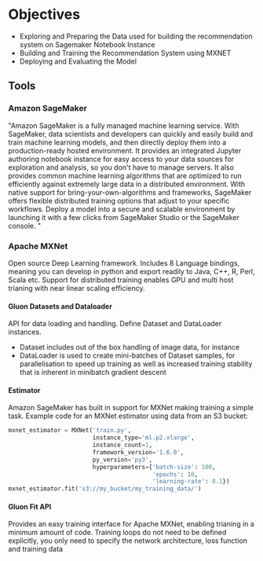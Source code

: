 # Objectives
- Exploring and Preparing the Data used for building the recommendation system on Sagemaker Notebook Instance
- Building and Training the Recommendation System using  MXNET
- Deploying and Evaluating the Model

## Tools
### Amazon SageMaker
"Amazon SageMaker is a fully managed machine learning service. With SageMaker, data scientists and developers can quickly and easily build and train machine learning models, and then directly deploy them into a production-ready hosted environment. It provides an integrated Jupyter authoring notebook instance for easy access to your data sources for exploration and analysis, so you don't have to manage servers. It also provides common machine learning algorithms that are optimized to run efficiently against extremely large data in a distributed environment. With native support for bring-your-own-algorithms and frameworks, SageMaker offers flexible distributed training options that adjust to your specific workflows. Deploy a model into a secure and scalable environment by launching it with a few clicks from SageMaker Studio or the SageMaker console. "

### Apache MXNet
Open source Deep Learning framework. Includes 8 Language bindings, meaning you can develop in python and export readily to Java, C++, R, Perl, Scala etc. Support for distributed training enables GPU and multi host trianing with near linear scaling efficiency.  
#### Gluon Datasets and Dataloader
API for data loading and handling. Define Dataset and DataLoader instances.
- Dataset includes out of the box handling of image data, for instance
- DataLoader is used to create mini-batches of Dataset samples, for parallelisation to speed up training as well as increased training stability that is inherent in minibatch gradient descent
#### Estimator
Amazon SageMaker has built in support for MXNet making training a simple task. 
Example code for an MXNet estimator using data from an S3 bucket:
```python
mxnet_estimator = MXNet('train.py',
                        instance_type='ml.p2.xlarge',
                        instance_count=1,
                        framework_version='1.6.0',
                        py_version='py3',
                        hyperparameters={'batch-size': 100,
                                         'epochs': 10,
                                         'learning-rate': 0.1})
mxnet_estimator.fit('s3://my_bucket/my_training_data/')
```
#### Gluon Fit API
Provides an easy training interface for Apache MXNet, enabling trianing in a minimum amount of code. Training loops do not need to be defined explicitly, you only need to specify the network architecture, loss function and training data
